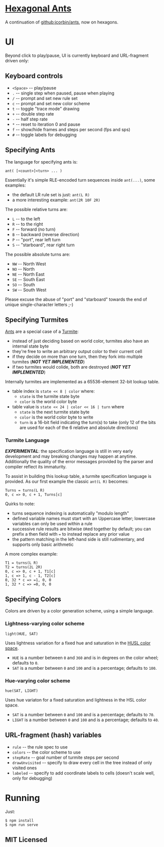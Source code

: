 # [Hexagonal Ants](//jcorbin.github.io/hexant)

A continuation of [github:jcorbin/ants](//github.com/jcorbin/ants), now on hexagons.

# UI

Beyond click to play/pause, UI is currently keyboard and URL-fragment driven
only:

## Keyboard controls

- `<Space>` -- play/pause
- `.` -- single step when paused, pause when playing
- `/` -- prompt and set new rule set
- `c` -- prompt and set new color scheme
- `t` -- toggle "trace mode" drawing
- `+` -- double step rate
- `-` -- half step rate
- `*` -- reset to iteration 0 and pause
- `f` -- show/hide frames and steps per second (fps and sps)
- `#` -- toggle labels for debugging

## Specifying Ants

The language for specifying ants is:
```
ant( [<count>]<turn> ... )
```

Essentially it's simple RLE-encoded turn sequences inside `ant(...)`, some
examples:
- the default LR rule set is just: `ant(L R)`
- a more interesting example: `ant(2R 10F 2R)`

The possible relative turns are:
- `L` -- to the left
- `R` -- to the right
- `F` -- forward (no turn)
- `B` -- backward (reverse direction)
- `P` -- "port", rear left turn
- `S` -- "starboard", rear right turn

The possible absolute turns are:
- `NW` -- North West
- `NO` -- North
- `NE` -- North East
- `SE` -- South East
- `SO` -- South
- `SW` -- South West

Please excuse the abuse of "port" and "starboard" towards the end of unique
single-character letters ;-)

## Specifying Turmites

[Ants](//en.wikipedia.org/wiki/Langton%27s_ant) are a special case of a
[Turmite](//en.wikipedia.org/wiki/Turmite):
- instead of just deciding based on world color, turmites also have an internal
  state byte
- they're free to write an arbitrary output color to their current cell
- if they decide on more than one turn, then they fork into multiple turmites
  (***NOT YET IMPLEMENTED***)
- if two turmites would colide, both are destroyed (***NOT YET IMPLEMENTED***)

Internally turmites are implemented as a 65536-element 32-bit lookup table.

- table index is `state << 8 | color` where:
  - `state` is the turmite state byte
  - `color` is the world color byte
- table value is `state << 24 | color << 16 | turn` where
  - `state` is the next turmite state byte
  - `color` is the world color byte to write
  - `turn` is a 16-bit field indicating the turn(s) to take (only 12 of the
    bits are used for each of the 6 relative and absolute directions)

### Turmite Language

***EXPERIMENTAL***: the specification language is still in very early
development and may breaking changes may happen at anytime.  Additionally the
quality of the error messages provided by the parser and compiler reflect its
immaturity.

To assist in building this lookup table, a turmite specification language is
provided.  As our first example the classic `ant(L R)` becomes:
```
Turns = turns(L R)
0, c => 0, c + 1, Turns[c]
```

Quirks to note:
- turns sequence indexing is automatically "modulo length"
- defined variable names must start with an Uppercase letter; lowercase
  variables can only be used within a rule
- successive rule results are bitwise `OR`ed together by default; you can
  prefix a then field with `=` to instead replace any prior value
- the pattern matching in the left-hand side is still rudimentary, and supports
  only basic arithmetic

A more complex example:
```
T1 = turns(L R)
T2 = turns(2L 2R)
0, c => 0, c + 1, T1[c]
1, c => 1, c - 1, T2[c]
0, 32 * c => =1, 0, 0
1, 32 * c => =0, 0, 0
```

## Specifying Colors

Colors are driven by a color generation scheme, using a simple language.

### Lightness-varying color scheme

`light(HUE, SAT)`

Uses lightness variation for a fixed hue and saturation in the [HUSL color
space](http://www.husl-colors.org/).

- `HUE` is a number between `0` and `360` and is in degrees on the color wheel;
  defaults to `0`.
- `SAT` is a number between `0` and `100` and is a percentage; defaults to
  `100`.

### Hue-varying color scheme

`hue(SAT, LIGHT)`

Uses hue variaton for a fixed saturation and lightness in the HSL color space.

- `SAT` is a number between `0` and `100` and is a percentage; defaults to
  `70`.
- `LIGHT` is a number between `0` and `100` and is a percentage; defaults to
  `40`.

## URL-fragment (hash) variables

- `rule` -- the rule spec to use
- `colors` -- the color scheme to use
- `stepRate` -- goal number of turmite steps per second
- `drawUnvisited` -- specify to draw every cell in the tree instead of only
  visited ones
- `labeled` -- specify to add coordinate labels to cells (doesn't scale well,
  only for debugging)

# Running

Just:
```
$ npm install
$ npm run serve
```

## MIT Licensed
